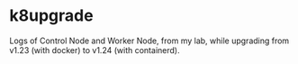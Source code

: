 # k8upgrade
Logs of Control Node and Worker Node, from my lab, while upgrading from v1.23 (with docker) to v1.24 (with containerd).  
